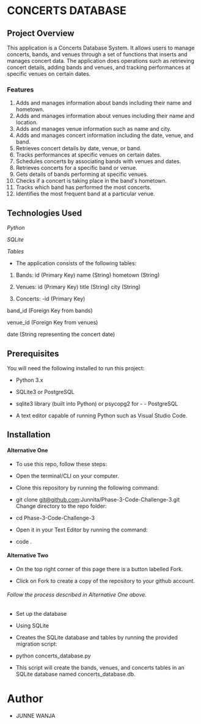 
# CONCERTS DATABASE


  ## Project Overview

This application is a Concerts Database System. It allows users to manage concerts, bands, and venues through a set of functions that inserts and manages concert data. The application does operations such as retrieving concert details, adding bands and venues, and tracking performances at specific venues on certain dates.

### Features

1. Adds and manages information about bands including their name and hometown.
2. Adds and manages information about venues including their name and location.
3.  Adds and manages venue information such as name and city.
4. Adds and manages concert information including the date, venue, and band.
5. Retrieves concert details by date, venue, or band.
6. Tracks performances at specific venues on certain dates.
7. Schedules concerts by associating bands with venues and dates.
8. Retrieves concerts for a specific band or venue.
9. Gets details of bands performing at specific venues.
10. Checks if a concert is taking place in the band's hometown.
11. Tracks which band has performed the most concerts.
12. Identifies the most frequent band at a particular venue.

## Technologies Used
*Python*

*SQLite*

*Tables*

- The application consists of the following tables:

1. Bands:
id (Primary Key)
name (String)
hometown (String)

2. Venues:
id (Primary Key)
title (String)
city (String)

3. Concerts:
-id (Primary Key)

band_id (Foreign Key from bands)

venue_id (Foreign Key from venues)

date (String representing the concert date)

## Prerequisites

You will need the following installed to run this project:

* Python 3.x

* SQLite3 or PostgreSQL

* sqlite3 library (built into Python) or psycopg2 for - - PostgreSQL

* A text editor capable of running Python such as Visual Studio Code.

## Installation

#### Alternative One

* To use this repo, follow these steps:

* Open the terminal/CLI on your computer.

* Clone this repository by running the following command:

 * git clone  git@github.com:Junnita/Phase-3-Code-Challenge-3.git
Change directory to the repo folder:

 * cd Phase-3-Code-Challenge-3

* Open it in your Text Editor by running the command:

 * code .

#### Alternative Two

* On the top right corner of this page there is a button labelled Fork.

* Click on Fork to create a copy of the repository to your github account.

 ###### Follow the process described in Alternative One above.

* Set up the database

* Using SQLite

* Creates the SQLite database and tables by running the provided migration script:

 * python concerts_database.py

 * This script will create the bands, venues, and concerts tables in an SQLite database named concerts_database.db.

# Author

* JUNNE WANJA 
